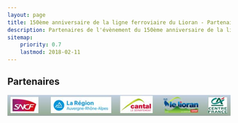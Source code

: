 ```yaml
---
layout: page
title: 150ème anniversaire de la ligne ferroviaire du Lioran - Partenaires
description: Partenaires de l'évènement du 150ème anniversaire de la ligne ferroviaire du Lioran
sitemap:
    priority: 0.7
    lastmod: 2018-02-11
---
```

## Partenaires

![](https://github.com/150anslignedulioran/150anslignedulioran.github.io/blob/master/images/Partenaires.JPG)
